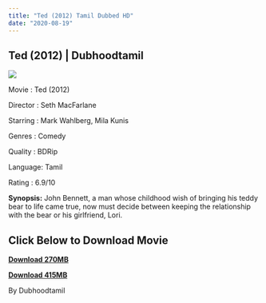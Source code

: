 ```yaml
---
title: "Ted (2012) Tamil Dubbed HD"
date: "2020-08-19"
---
```


## Ted (2012) | Dubhoodtamil

[![](https://1.bp.blogspot.com/-gYk4y4DZr5Q/XzvQYFsAL1I/AAAAAAAABCc/U5Ll5y4JaMABihNQyXITzpJUgp3lcXcawCLcBGAsYHQ/w404-h640/images{7c91919003b18fbfe18f8d0a8715b92cf9e57c9a8b9d318e5deae4019927ce00}2B{7c91919003b18fbfe18f8d0a8715b92cf9e57c9a8b9d318e5deae4019927ce00}252828{7c91919003b18fbfe18f8d0a8715b92cf9e57c9a8b9d318e5deae4019927ce00}2529.jpeg)](https://1.bp.blogspot.com/-gYk4y4DZr5Q/XzvQYFsAL1I/AAAAAAAABCc/U5Ll5y4JaMABihNQyXITzpJUgp3lcXcawCLcBGAsYHQ/s697/images{7c91919003b18fbfe18f8d0a8715b92cf9e57c9a8b9d318e5deae4019927ce00}2B{7c91919003b18fbfe18f8d0a8715b92cf9e57c9a8b9d318e5deae4019927ce00}252828{7c91919003b18fbfe18f8d0a8715b92cf9e57c9a8b9d318e5deae4019927ce00}2529.jpeg)

Movie : Ted (2012)

Director : Seth MacFarlane 

Starring : Mark Wahlberg, Mila Kunis

Genres : Comedy 

Quality : BDRip 

Language: Tamil

Rating : 6.9/10

**Synopsis:** John Bennett, a man whose childhood wish of bringing his teddy bear to life came true, now must decide between keeping the relationship with the bear or his girlfriend, Lori.

## **Click Below to Download Movie**

**[Download 270MB](https://oncehelp.com/ted-270mb)**

**[Download 415MB](https://oncehelp.com/ted-2)**

By Dubhoodtamil
